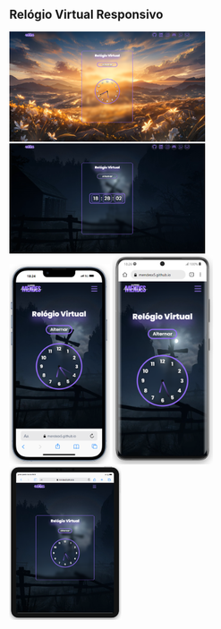 ## Relógio Virtual Responsivo

<div>
  <img src="image/clock-print1.png" width="350px">
  <img src="image/clock-print5.png" width="350px">
</div>

<div>
  <img src="image/clock-print2.png" width="180px">
  <img src="image/clock-print4.png" width="180px">
  <img src="image/clock-print3.png" width="200px">
</div>

